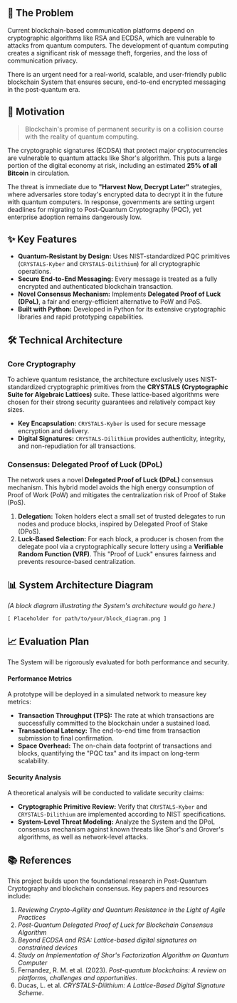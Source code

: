 
## 🎯 The Problem

Current blockchain-based communication platforms depend on cryptographic algorithms like RSA and ECDSA, which are vulnerable to attacks from quantum computers. The development of quantum computing creates a significant risk of message theft, forgeries, and the loss of communication privacy.

There is an urgent need for a real-world, scalable, and user-friendly public blockchain System that ensures secure, end-to-end encrypted messaging in the post-quantum era.

## 🚀 Motivation

> Blockchain's promise of permanent security is on a collision course with the reality of quantum computing.

The cryptographic signatures (ECDSA) that protect major cryptocurrencies are vulnerable to quantum attacks like Shor's algorithm. This puts a large portion of the digital economy at risk, including an estimated **25% of all Bitcoin** in circulation.

The threat is immediate due to **"Harvest Now, Decrypt Later"** strategies, where adversaries store today's encrypted data to decrypt it in the future with quantum computers. In response, governments are setting urgent deadlines for migrating to Post-Quantum Cryptography (PQC), yet enterprise adoption remains dangerously low.

## ✨ Key Features

- **Quantum-Resistant by Design:** Uses NIST-standardized PQC primitives (`CRYSTALS-Kyber` and `CRYSTALS-Dilithium`) for all cryptographic operations.
- **Secure End-to-End Messaging:** Every message is treated as a fully encrypted and authenticated blockchain transaction.
- **Novel Consensus Mechanism:** Implements **Delegated Proof of Luck (DPoL)**, a fair and energy-efficient alternative to PoW and PoS.
- **Built with Python:** Developed in Python for its extensive cryptographic libraries and rapid prototyping capabilities.

## 🛠️ Technical Architecture

### Core Cryptography

To achieve quantum resistance, the architecture exclusively uses NIST-standardized cryptographic primitives from the **CRYSTALS (Cryptographic Suite for Algebraic Lattices)** suite. These lattice-based algorithms were chosen for their strong security guarantees and relatively compact key sizes.

- **Key Encapsulation:** `CRYSTALS-Kyber` is used for secure message encryption and delivery.
- **Digital Signatures:** `CRYSTALS-Dilithium` provides authenticity, integrity, and non-repudiation for all transactions.

### Consensus: Delegated Proof of Luck (DPoL)

The network uses a novel **Delegated Proof of Luck (DPoL)** consensus mechanism. This hybrid model avoids the high energy consumption of Proof of Work (PoW) and mitigates the centralization risk of Proof of Stake (PoS).

1.  **Delegation:** Token holders elect a small set of trusted delegates to run nodes and produce blocks, inspired by Delegated Proof of Stake (DPoS).
2.  **Luck-Based Selection:** For each block, a producer is chosen from the delegate pool via a cryptographically secure lottery using a **Verifiable Random Function (VRF)**. This "Proof of Luck" ensures fairness and prevents resource-based centralization.

## 📊 System Architecture Diagram

_(A block diagram illustrating the System's architecture would go here.)_

```
[ Placeholder for path/to/your/block_diagram.png ]
```

## 📈 Evaluation Plan

The System will be rigorously evaluated for both performance and security.

#### Performance Metrics

A prototype will be deployed in a simulated network to measure key metrics:

- **Transaction Throughput (TPS):** The rate at which transactions are successfully committed to the blockchain under a sustained load.
- **Transactional Latency:** The end-to-end time from transaction submission to final confirmation.
- **Space Overhead:** The on-chain data footprint of transactions and blocks, quantifying the "PQC tax" and its impact on long-term scalability.

#### Security Analysis

A theoretical analysis will be conducted to validate security claims:

- **Cryptographic Primitive Review:** Verify that `CRYSTALS-Kyber` and `CRYSTALS-Dilithium` are implemented according to NIST specifications.
- **System-Level Threat Modeling:** Analyze the System and the DPoL consensus mechanism against known threats like Shor's and Grover's algorithms, as well as network-level attacks.



## 📚 References

This project builds upon the foundational research in Post-Quantum Cryptography and blockchain consensus. Key papers and resources include:

1.  _Reviewing Crypto-Agility and Quantum Resistance in the Light of Agile Practices_
2.  _Post-Quantum Delegated Proof of Luck for Blockchain Consensus Algorithm_
3.  _Beyond ECDSA and RSA: Lattice-based digital signatures on constrained devices_
4.  _Study on Implementation of Shor's Factorization Algorithm on Quantum Computer_
5.  Fernandez, R. M. et al. (2023). _Post-quantum blockchains: A review on platforms, challenges and opportunities_.
6.  Ducas, L. et al. _CRYSTALS-Dilithium: A Lattice-Based Digital Signature Scheme_.
